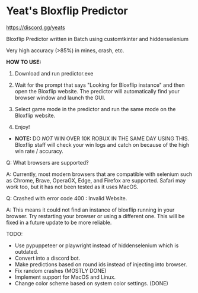 # Yeat's Bloxflip Predictor

https://discord.gg/yeats

Bloxflip Predictor written in Batch using customtkinter and hiddenselenium

Very high accuracy (>85%) in mines, crash, etc. 

**HOW TO USE:**
1. Download and run predictor.exe

2. Wait for the prompt that says "Looking for Bloxflip instance" and then open the Bloxflip website. The predictor will automatically find your browser window and launch the GUI.

3. Select game mode in the predictor and run the same mode on the Bloxflip website.

4. Enjoy! 

- **NOTE:** DO *NOT* WIN OVER 10K ROBUX IN THE SAME DAY USING THIS. Bloxflip staff will check your win logs and catch on because of the high win rate / accuracy.

Q: What browsers are supported?

A: Currently, most modern browsers that are compatible with selenium such as Chrome, Brave, OperaGX, Edge, and Firefox are supported. Safari may work too, but it has not been tested as it uses MacOS.


Q: Crashed with error code 400 : Invalid Website.

A: This means it could not find an instance of bloxflip running in your browser. Try restarting your browser or using a different one. This will be fixed in a future update to be more reliable.

TODO:
- Use pypuppeteer or playwright instead of hiddenselenium which is outdated.
- Convert into a discord bot.
- Make predictions based on round ids instead of injecting into browser.
- Fix random crashes (MOSTLY DONE)
- Implement support for MacOS and Linux.
- Change color scheme based on system color settings. (DONE)
